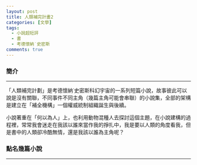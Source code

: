 ```yaml
---
layout: post
title: 人類補完計畫2
categories: [文學]
tags: 
  - 小說超短評
  - 書
  - 考德懷納˙史密斯
comments: true
---
```


### 簡介 
--- 

「人類補完計劃」是考德懷納˙史密斯科幻宇宙的一系列短篇小說，故事彼此可以說是沒有關聯，不同事件不同主角（幾篇主角可能會串聯）的小說集，全部的架構是建立在「補全機構」一個權威統制組織誕生與後續。

小說著重在「何以為人」上，也利用動物混種人去探討這個主題，在小說建構的過程裡，常常我會迷走在我該以誰來當作我的掙扎中，我是要以人類的角度看我，但是書中的人類卻冷酷無情，還是我該以誰為主角呢？

<!-- more -->

### 點名幾篇小說
---

